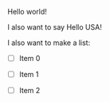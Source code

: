 Hello world!

I also want to say Hello USA!

I also want to make a list:
* [ ] Item 0
* [ ] Item 1
* [ ] Item 2

